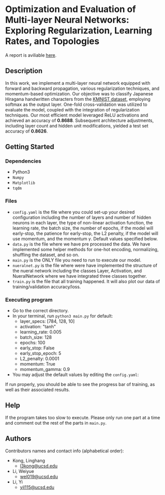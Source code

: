 
# Optimization and Evaluation of Multi-layer Neural Networks: Exploring Regularization, Learning Rates, and Topologies

A report is aviliable [here](report.pdf).

## Description

In this work, we implement a multi-layer neural network equipped with forward and backward propagation, various regularization techniques, and momentum-based optimization. Our objective was to classify Japanese Hiragana handwritten characters from the [KMNIST dataset](https://github.com/rois-codh/kmnist), employing softmax as the output layer. One-fold cross-validation was utilized to evaluate the model, coupled with the integration of regularization techniques. Our most efficient model leveraged ReLU activations and achieved an accuracy of **0.8688**. Subsequent architecture adjustments, including layer count and hidden unit modifications, yielded a test set accuracy of **0.8626**.

## Getting Started

### Dependencies

* Python3
* `Numpy`
* `Matplotlib`
* `tqdm`


### Files
* `config.yaml` is the file where you could set-up your desired configuration including the number of layers and number of hidden neurons in each layer, the type of non-linear activation function, the learning rate, the batch size, the number of epochs, if the model will early-stop, the patience for early-stop, the L2 penalty, if the model will use momentum, and the momentum $\gamma$. Default values specified below.
* `data.py` is the file where we have pre processed the data. We have implemented some helper methods for one-hot encoding, normalizing, shuffling the dataset, and so on.
* `main.py` is the ONLY file you need to run to execute our model.
* `nueralnet.py` is the file where were have implemented the structure of the nueral network including the classes Layer, Activation, and NueralNetwork where we have integrated three classes together.
* `train.py` is the file that all training happened. It will also plot our data of training/validation accuracy/loss.

### Executing program

* Go to the correct directory.
* In your terminal, run `python3 main.py` for default:
    * layer_specs: [784, 128, 10]
    * activation: "tanh"
    * learning_rate: 0.005
    * batch_size: 128
    * epochs: 100
    * early_stop: False
    * early_stop_epoch: 5
    * L2_penalty: 0.0001
    * momentum: True
    * momentum_gamma: 0.9
* You may adjust the default values by editing the `config.yaml`: 

If run properly, you should be able to see the progress bar of training, as well as their associated results.


## Help

If the program takes too slow to execute. Please only run one part at a time and comment out the rest of the parts in `main.py`.


## Authors

Contributors names and contact info (alphabetical order):

* Kong, Linghang
    * l3kong@ucsd.edu
* Li, Weiyue
    * wel019@ucsd.edu
* Li, Yi
    * yil115@ucsd.edu 
